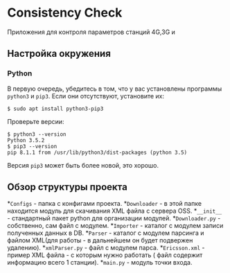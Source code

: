 # Consistency Check

Приложения для контроля параметров станций 4G,3G и 

## Настройка окружения

### Python

В первую очередь, убедитесь в том, что у вас установлены программы `python3` и `pip3`. Если они отсутствуют, установите их:
 
```
$ sudo apt install python3-pip3
```

Проверьте версии:

```
$ python3 --version
Python 3.5.2
$ pip3 --version
pip 8.1.1 from /usr/lib/python3/dist-packages (python 3.5)
```

Версия `pip3` может быть более новой, это хорошо.

## Обзор структуры проекта

*`Configs` - папка с конфигами проекта.
*`Downloader` -  в этой папке находится модуль для скачивания XML файла с сервера OSS.
    *`__init__` - стандартный пакет python для организации модулей.
    *`Downloader.py` - собственно, сам файл с модулем.
*`Importer` - каталог с модулем записи полученных данных в DB.
*`Parser` - каталог с модулем парсинга и файлом XML(для работы - в дальнейшем он будет подвержен удалению).
    *`xmlParser.py` - файл с модулем парса.
    *`Ericsson.xml` - пример XML файла - с которым нужно работать ( файл содержит информацию всего 1 станции).
*`main.py` - модуль точки входа.